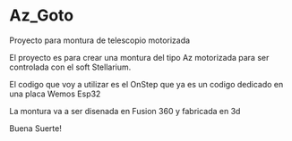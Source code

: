 # Az_Goto
Proyecto para montura de telescopio motorizada

El proyecto es para crear una montura del tipo Az motorizada para ser controlada
con el soft Stellarium.

El codigo que voy a utilizar es el OnStep que ya es un codigo dedicado en una placa Wemos Esp32

La montura va a ser disenada en Fusion 360 y fabricada en 3d 

Buena Suerte!
